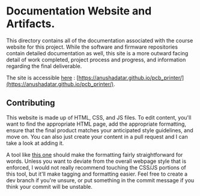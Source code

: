 # Documentation Website and Artifacts.

This directory contains all of the documentation associated with the course website for this project. While the software and firmware repositories
contain detailed documentation as well, this site is a more outward facing detail of work completed, project process and progress,
and information regarding the final deliverable.

The site is accessible [here](https://anushadatar.github.io/pcb_printer/) : [https://anushadatar.github.io/pcb_printer/](https://anushadatar.github.io/pcb_printer/). 

## Contributing
This website is made up of HTML, CSS, and JS files. To edit content, you'll want to find the appropriate HTML page, add the appropriate 
formatting, ensure that the final product matches your anticipated style guidelines, and move on. You can also just create your content in 
a pull request and I can take a look at adding it.

A tool like [this one](https://html-online.com/editor/) should make the formatting fairly straightforward for words. Unless you want to 
deviate from the overall webpage style that is enforced, I would not really recommend touching the CSS/JS portions of this tool, but it'll
make tagging and formatting easier. Feel free to create a dev branch if you're unsure, or put something in the commit message
if you think your commit will be unstable.
